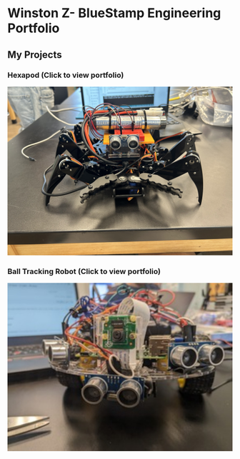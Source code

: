 # Winston Z- BlueStamp Engineering Portfolio

## My Projects

### Hexapod (Click to view portfolio)
[![Project 1](ModifiedHexapod.jpg)](./hexapodproject.md)

### Ball Tracking Robot (Click to view portfolio)
[![Project 2](BallTrackingRobot.jpg)](./balltracking.md)


